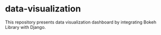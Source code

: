 # data-visualization
This repository presents data visualization dashboard by integrating Bokeh Library with Django.

